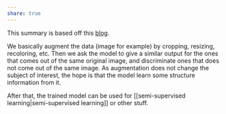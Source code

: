 ```yaml
---
share: true
---
```

This summary is based off this [blog](https://towardsdatascience.com/understanding-contrastive-learning-d5b19fd96607). 

We basically augment the data (image for example) by cropping, resizing, recoloring, etc. Then we ask the model to give a similar output for the ones that comes out of the same original image, and discriminate ones that does not come out of the same image. As augmentation does not change the subject of interest, the hope is that the model learn some structure information from it. 

After that, the trained model can be used for [[semi-supervised learning|semi-supervised learning]] or other stuff.